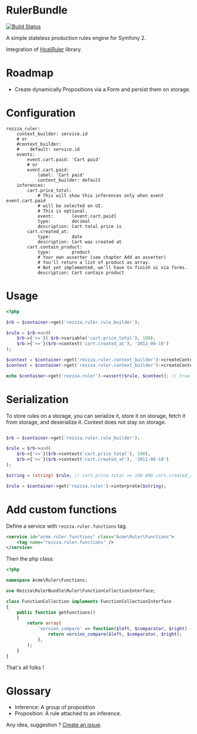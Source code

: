 RulerBundle
===========

[![Build Status](https://secure.travis-ci.org/rezzza/RulerBundle.png)](http://travis-ci.org/rezzza/RulerBundle)

A simple stateless production rules engine for Symfony 2.

Integration of  [Hoa\Ruler](https://github.com/hoaproject/Ruler) library.

Roadmap
=======

- Create dynamically Propositions via a Form and persist them on storage.

# Configuration

```
rezzza_ruler:
    context_builder: service.id
    # or
    #context_builder:
    #    default: service.id
    events:
        event.cart.paid: 'Cart paid'
        # or
        event.cart.paid:
            label: 'Cart paid'
            context_builder: default
    inferences:
        cart.price_total:
            # This will show this inferences only when event event.cart.paid
            # will be selected on UI.
            # This is optional.
            event:       [event.cart.paid]
            type:        decimal
            description: Cart total price is
        cart.created_at:
            type:        date
            description: Cart was created at
        cart.contain_product:
            type:        product
            # Your own asserter (see chapter Add an asserter)
            # You'll return a list of product as array.
            # Not yet implemented, we'll have to finish ui via forms.
            description: Cart contain product
```

# Usage

```php
<?php

$rb = $container->get('rezzza.ruler.rule_builder');

$rule = $rb->and(
    $rb->{'>='}( $rb->variable('cart.price_total'), 100),
    $rb->{'>='}($rb->context('cart.created_at'), '2011-06-10')
);

$context = $container->get('rezzza.ruler.context_builder')->createContext('default');
$context = $container->get('rezzza.ruler.context_builder')->createContextFromEvent('event.cart.paid');

echo $container->get('rezzza.ruler')->assert($rule, $context); // true or false
```

# Serialization

To store rules on a storage, you can serialize it, store it on storage, fetch it from storage, and deserialize it. Context does not stay on storage.

```php

$rb = $container->get('rezzza.ruler.rule_builder');

$rule = $rb->and(
    $rb->{'>='}($rb->context('cart.price_total'), 100),
    $rb->{'>='}($rb->context('cart.created_at'), '2011-06-10')
);

$string = (string) $rule; // cart.price.total >= 100 AND cart.created_at >= 2011-06-10

$rule = $container->get('rezzza.ruler')->interprete($string);
```

# Add custom functions

Define a service with `rezzza.ruler.functions` tag.

```xml
<service id="acme.ruler.functions" class="Acme\Ruler\Functions">
    <tag name="rezzza.ruler.functions" />
</service>
```

Then the php class:

```php
<?php

namespace Acme\Ruler\Functions;

use Rezzza\RulerBundle\Ruler\FunctionCollectionInterface;

class FunctionCollection implements FunctionCollectionInterface
{
    public function getFunctions()
    {
        return array(
            'version_compare' => function($left, $comparator, $right) {
                return version_compare($left, $comparator, $right);
            },
        );
    }
}
```

That's all folks !

Glossary
==========

- Inference:   A group of proposition
- Proposition: A rule attached to an inference.

Any idea, suggestion ? [Create an issue](https://github.com/rezzza/RulerBundle/issues/new).
